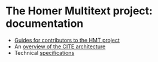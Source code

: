 # The Homer Multitext project:  documentation #

- [Guides for contributors to the HMT project](guides)
- An [overview of the CITE architecture](cite)
- Technical [specifications](specifications)
